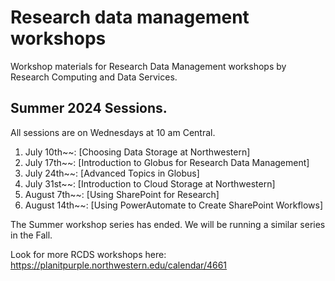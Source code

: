 # Research data management workshops
Workshop materials for Research Data Management workshops by Research Computing and Data Services.

## Summer 2024 Sessions.
All sessions are on Wednesdays at 10 am Central.
1. July 10th~~: [Choosing Data Storage at Northwestern]
1. July 17th~~: [Introduction to Globus for Research Data Management]
1. July 24th~~: [Advanced Topics in Globus]
1. July 31st~~: [Introduction to Cloud Storage at Northwestern]
1. August 7th~~: [Using SharePoint for Research]
1. August 14th~~: [Using PowerAutomate to Create SharePoint Workflows]

The Summer workshop series has ended. We will be running a similar series in the Fall.

Look for more RCDS workshops here: https://planitpurple.northwestern.edu/calendar/4661
